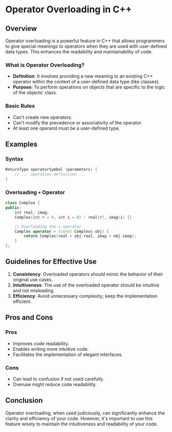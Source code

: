 
# Operator Overloading in C++

## Overview
Operator overloading is a powerful feature in C++ that allows programmers to give special meanings to operators when they are used with user-defined data types. This enhances the readability and maintainability of code.

### What is Operator Overloading?
- **Definition**: It involves providing a new meaning to an existing C++ operator within the context of a user-defined data type (like classes).
- **Purpose**: To perform operations on objects that are specific to the logic of the objects' class.

### Basic Rules
- Can't create new operators.
- Can't modify the precedence or associativity of the operator.
- At least one operand must be a user-defined type.

## Examples
### Syntax
```cpp
ReturnType operatorSymbol (parameters) {
    // ... operation definition ...
}
```
### Overloading `+` Operator
```cpp
class Complex {
public:
    int real, imag;
    Complex(int r = 0, int i = 0) : real(r), imag(i) {}

    // Overloading the + operator
    Complex operator + (const Complex& obj) {
        return Complex(real + obj.real, imag + obj.imag);
    }
};
```

## Guidelines for Effective Use
1. **Consistency**: Overloaded operators should mimic the behavior of their original use cases.
2. **Intuitiveness**: The use of the overloaded operator should be intuitive and not misleading.
3. **Efficiency**: Avoid unnecessary complexity; keep the implementation efficient.

## Pros and Cons
### Pros
- Improves code readability.
- Enables writing more intuitive code.
- Facilitates the implementation of elegant interfaces.

### Cons
- Can lead to confusion if not used carefully.
- Overuse might reduce code readability.

## Conclusion
Operator overloading, when used judiciously, can significantly enhance the clarity and efficiency of your code. However, it's important to use this feature wisely to maintain the intuitiveness and readability of your code.


